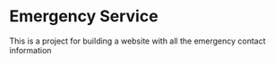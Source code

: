 # Emergency Service
This is a project for building a website with all the emergency contact information
